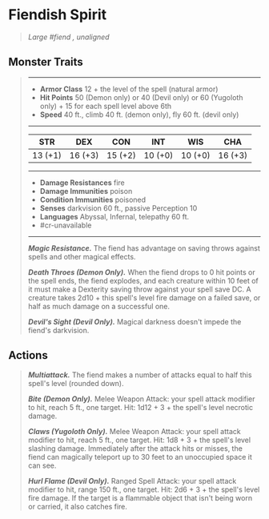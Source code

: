 # Fiendish Spirit
>*Large #fiend , unaligned*
## Monster Traits
>___
>- **Armor Class** 12 + the level of the spell (natural armor)
>- **Hit Points** 50 (Demon only) or 40 (Devil only) or 60 (Yugoloth only) + 15 for each spell level above 6th
>- **Speed** 40 ft., climb 40 ft. (demon only), fly 60 ft. (devil only)
>___
>|STR|DEX|CON|INT|WIS|CHA|
>|:---:|:---:|:---:|:---:|:---:|:---:|
>|13 (+1)|16 (+3)|15 (+2)|10 (+0)|10 (+0)|16 (+3)|
>___
>- **Damage Resistances** fire
>- **Damage Immunities** poison
>- **Condition Immunities** poisoned
>- **Senses** darkvision 60 ft., passive Perception 10
>- **Languages** Abyssal, Infernal, telepathy 60 ft.
>- #cr-unavailable
>___
>***Magic Resistance.*** The fiend has advantage on saving throws against spells and other magical effects.  
>
>***Death Throes (Demon Only).*** When the fiend drops to 0 hit points or the spell ends, the fiend explodes, and each creature within 10 feet of it must make a Dexterity saving throw against your spell save DC. A creature takes 2d10 + this spell's level fire damage on a failed save, or half as much damage on a successful one.  
>
>***Devil's Sight (Devil Only).*** Magical darkness doesn't impede the fiend's darkvision.  
>
## Actions
>***Multiattack.*** The fiend makes a number of attacks equal to half this spell's level (rounded down).  
>
>***Bite (Demon Only).*** Melee Weapon Attack: your spell attack modifier to hit, reach 5 ft., one target. Hit: 1d12 + 3 + the spell's level necrotic damage.  
>
>***Claws (Yugoloth Only).*** Melee Weapon Attack: your spell attack modifier to hit, reach 5 ft., one target. Hit: 1d8 + 3 + the spell's level slashing damage. Immediately after the attack hits or misses, the fiend can magically teleport up to 30 feet to an unoccupied space it can see.  
>
>***Hurl Flame (Devil Only).*** Ranged Spell Attack: your spell attack modifier to hit, range 150 ft., one target. Hit: 2d6 + 3 + the spell's level fire damage. If the target is a flammable object that isn't being worn or carried, it also catches fire.